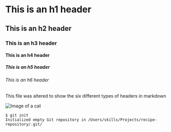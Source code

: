 # This is an h1 header
## This is an h2 header
### This is an h3 header
#### This is an h4 header
##### This is an h5 header
###### This is an h6 header

This file was altered to show the six different types of headers in markdown

![Image of a cat](https://st.depositphotos.com/1735158/2383/i/600/depositphotos_23835875-stock-photo-cat-and-flower-on-the.jpg)

```
$ git init
Initialized empty Git repository in /Users/skills/Projects/recipe-repository/.git/
```

